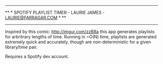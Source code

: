 ***
**
*
SPOTIFY PLAYLIST TIMER - LAURIE JAMES - LAURIE@FARRAGAR.COM
*
**
***

Inspired by this comic: http://imgur.com/zzB8a this app generates playlists for arbritrary lengths of time. Running in ~O(N) time, playlists are generated extremely quick and accurately, though are non-deterministic for a given library/time pair.

Requires a Spotify dev account.
